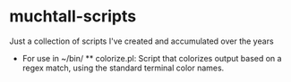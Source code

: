 # muchtall-scripts
Just a collection of scripts I've created and accumulated over the years

 * For use in ~/bin/
 ** colorize.pl: Script that colorizes output based on a regex match, using the standard terminal color names.
